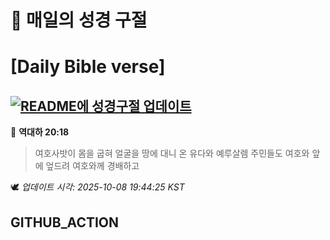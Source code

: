 # 🙏 매일의 성경 구절
# [Daily Bible verse]
## [![README에 성경구절 업데이트](https://github.com/DONGSUKA/first_test/actions/workflows/update-readme-bible.yml/badge.svg)](https://github.com/DONGSUKA/first_test/actions/workflows/update-readme-bible.yml)
<!-- START_BIBLE_VERSE -->
📖 **역대하 20:18**
> 여호사밧이 몸을 굽혀 얼굴을 땅에 대니 온 유다와 예루살렘 주민들도 여호와 앞에 엎드려 여호와께 경배하고

🕊️ _업데이트 시각: 2025-10-08 19:44:25 KST_
  <!-- END_BIBLE_VERSE -->
## GITHUB_ACTION
